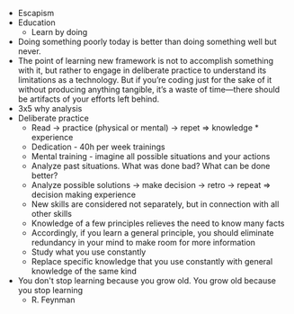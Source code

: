 * Escapism
* Education
  * Learn by doing
* Doing something poorly today is better than doing something well but never.
* The point of learning new framework  is not to accomplish something with it, but rather to engage in deliberate practice to understand its limitations as a technology. But if you’re coding just for the sake of it without producing anything tangible, it’s a waste of time—there should be artifacts of your efforts left behind.
* 3x5 why analysis
* Deliberate practice
  * Read -> practice (physical or mental) -> repet => knowledge * experience
  * Dedication - 40h per week trainings
  * Mental training - imagine all possible situations and your actions
  * Analyze past situations. What was done bad? What can be done better?
  * Analyze possible solutions -> make decision -> retro -> repeat => decision making experience
  * New skills are considered not separately, but in connection with all other skills
  * Knowledge of a few principles relieves the need to know many facts
  * Accordingly, if you learn a general principle, you should eliminate redundancy in your mind to make room for more information
  * Study what you use constantly
  * Replace specific knowledge that you use constantly with general knowledge of the same kind
* You don't stop learning
  because you grow old.
  You grow old
  because you stop learning
  - R. Feynman
